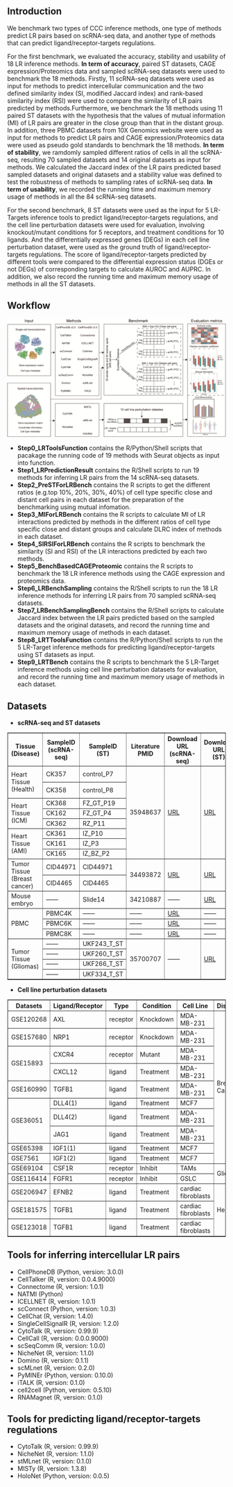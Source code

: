 ## Introduction

We benchmark two types of CCC inference methods, one type of methods predict LR pairs based on scRNA-seq data, and another type of methods that can predict ligand/receptor-targets regulations. 

For the first benchmark, we evaluated the accuracy, stability and usability of 18 LR inference methods. **In term of accuracy**, paired ST datasets, CAGE expression/Proteomics data and sampled scRNA-seq datasets were used to benchmark the 18 methods. Firstly, 11 scRNA-seq datasets were used as input for methods to predict intercellular communication and the two defined similarity index (SI, modified Jaccard index) and rank-based similarity index (RSI) were used to compare the similarity of LR pairs predicted by methods.Furthermore, we benchmark the 18 methods using 11 paired ST datasets with the hypothesis that the values of mutual information (MI) of LR pairs are greater in the close group than that in the distant group. In addition, three PBMC datasets from 10X Genomics website were used as input for methods to predict LR pairs and CAGE expression/Proteomics data were used as pseudo gold standards to benchmark the 18 methods. **In term of stability**, we ramdomly sampled different ratios of cells in all the scRNA-seq, resulting 70 sampled datasets and 14 original datasets as input for methods. We calculated the Jaccard index of the LR pairs predicted based sampled datasets and original datasets and a stability value was defined to test the robustness of methods to sampling rates of scRNA-seq data. **In term of usability**, we recorded the running time and maximum memory usage of methods in all the 84 scRNA-seq datasets.  

For the second benchmark, 8 ST datasets were used as the input for 5 LR-Targets inference tools to predict ligand/receptor-targets regulations, and the cell line perturbation datasets were used for evaluation, involving knockout/mutant conditions for 5 receptors, and treatment conditions for 10 ligands. And the differentially expressed genes (DEGs) in each cell line perturbation dataset, were used as the ground truth of ligand/receptor-targets regulations. The score of ligand/receptor-targets predicted by different tools were compared to the differential expression status (DGEs or not DEGs) of corresponding targets to calculate AUROC and AUPRC. In addition, we also record the running time and maximum memory usage of methods in all the ST datasets. 

## Workflow
![](https://github.com/SunXQlab/CCC-Benchmark/blob/main/Workflow-figure.png)  
-   **Step0\_LRToolsFunction** contains the R/Python/Shell scripts that pacakage the running code of 19 methods with Seurat objects as input into function.  
-   **Step1\_LRPredictionResult** contains the R/Shell scripts to run 19 methods for inferring LR pairs from the 14 scRNA-seq datasets.  
-   **Step2\_PreSTForLRBench** contains the R scripts to get the different ratios (e.g.top 10%, 20%, 30%, 40%) of cell type specific close and distant cell pairs in each dataset for the preparation of the benchmarking using mutual infomation.  
-   **Step3\_MIForLRBench** contains the R scripts to calculate MI of LR interactions predicted by methods in the different ratios of cell type specific close and distant groups and calculate DLRC index of methods in each dataset.  
-   **Step4\_SIRSIForLRBench** contains the R scripts to benchmark the similarity (SI and RSI) of the LR interactions predicted by each two methods.  
-   **Step5\_BenchBasedCAGEProteomic** contains the R scripts to benchmark the 18 LR inference methods using the CAGE expression and proteomics data.  
-   **Step6\_LRBenchSampling** contains the R/Shell scripts to run the 18 LR inference methods for inferring LR pairs from 70 sampled scRNA-seq datasets.  
-   **Step7\_LRBenchSamplingBench** contains the R/Shell scripts to calculate Jaccard index between the LR pairs predicted based on the sampled datasets and the original datasets, and record the running time and maximum memory usage of methods in each dataset.  
-   **Step8\_LRTToolsFunction** contains the R/Python/Shell scripts to run the 5 LR-Target inference methods for predicting ligand/receptor-targets using ST datasets as input.  
-   **Step9\_LRTBench** contains the R scripts to benchmark the 5 LR-Target inference methods using cell line perturbation datasets for evaluation, and record the running time and maximum memory usage of methods in each dataset.  

## Datasets
-   **scRNA-seq and ST datasets**   


<body>
    <table border="1" cellspacing="1" width="900">
        <thead>
            <tr>
                <th>Tissue (Disease)</th><th>SampleID <br>(scRNA-seq)</br></th><th>SampleID <br>(ST)</br></th><th>Literature PMID</th><th>Download URL <br>(scRNA-seq)</br></th><th>Download URL <br>(ST)</br></th><th>Evaluation purpose</th>
            </tr>
        </thead>
        <tbody>
            <tr>
                <td rowspan="2">Heart Tissue (Health)</td><td>CK357</td><td>control_P7</td><td rowspan="8">35948637</td><td rowspan="8"><a href="https://zenodo.org/record/6578617">URL</a></td><td rowspan="8"><a href="https://zenodo.org/record/6580069">URL</a></td><td rowspan="2">LR interactions<br>LR-Target regulations</br></td>
            </tr>
            <tr>
                <td>CK358</td><td>control_P8</td>
            </tr>
            <tr>
                <td rowspan="3">Heart Tissue (ICM)</td><td>CK368</td><td>FZ_GT_P19</td><td rowspan="6">LR interactions</td>
            </tr>
            <tr>
                <td>CK162</td><td>FZ_GT_P4</td>
            </tr>
            <tr>
                <td>CK362</td><td>RZ_P11</td>
            </tr>
            <tr>
                <td rowspan="3">Heart Tissue (AMI)</td><td>CK361</td><td>IZ_P10</td>
            </tr>
            <tr>
                <td>CK161</td><td>IZ_P3</td>
            </tr>
            <tr>
                <td>CK165</td><td>IZ_BZ_P2</td>
            </tr>
            <tr>
                <td rowspan="2">Tumor Tissue<br>(Breast cancer)</br></td><td>CID44971</td><td>CID44971</td><td rowspan="2">34493872</td><td rowspan="2"><a href="https://www.ncbi.nlm.nih.gov/geo/query/acc.cgi?acc=GSE176078">URL</a></td><td rowspan="2"><a href="https://zenodo.org/record/4739739">URL</a></td><td rowspan="2">LR interactions<br>LR-Target regulations</br></td>
            </tr>
            <tr>
                <td>CID4465</td><td>CID4465</td>
            </tr>
            <tr>
                <td>Mouse embryo</td><td>——</td><td>Slide14</td><td>34210887</td><td>——</td><td><a href="https://www.ncbi.nlm.nih.gov/geo/query/acc.cgi?acc=GSE166692">URL</a></td><td>LR interactions</td>
            </tr>
            <tr>
                <td rowspan="3">PBMC</td><td>PBMC4K</td><td>——</td><td>——</td><td><a href="https://www.10xgenomics.com/resources/datasets/4-k-pbm-cs-from-a-healthy-donor-2-standard-2-0-1">URL</a></td><td>——</td><td rowspan="3">LR interactions</td>
            </tr>
            <tr>
                <td>PBMC6K</td><td>——</td><td>——</td><td><a href="https://www.10xgenomics.com/resources/datasets/6-k-pbm-cs-from-a-healthy-donor-1-standard-1-1-0">URL</a></td><td>——</td>
            </tr>
            <tr>
                <td>PBMC8K</td><td>——</td><td>——</td><td><a href="https://www.10xgenomics.com/resources/datasets/8-k-pbm-cs-from-a-healthy-donor-2-standard-2-0-1">URL</a></td><td>——</td>
            </tr>
            <tr>
                <td rowspan="4">Tumor Tissue<br>(Gliomas)</br></td><td>——</td><td>UKF243_T_ST</td><td rowspan="4">35700707</td><td rowspan="4">——</td><td rowspan="4"><a href="https://doi.org/10.5061/dryad.h70rxwdmj">URL</a></td><td rowspan="4">LR-Target interactions</td>
            </tr>
            <tr>
                <td>——</td><td>UKF260_T_ST</td>
            </tr>
            <tr>
                <td>——</td><td>UKF266_T_ST</td>
            </tr>
            <tr>
                <td>——</td><td>UKF334_T_ST</td>
            </tr>
        </tbody>
    </table>
</body>
  
-   **Cell line perturbation datasets**  


<body>
    <table border="1" cellspacing="1" width="900">
        <thead>
            <tr>
                <th>Datasets</th><th>Ligand/Receptor</th><th>Type</th><th>Condition</th><th>Cell Line</th><th>Disease</th>
            </tr>
        </thead>
        <tbody>
            <tr>
                <td>GSE120268</td><td>AXL</td><td>receptor</td><td>Knockdown</td><td>MDA-MB-231</td><td rowspan="10">Breast Cancer</td>
            </tr>
            <tr>
                <td>GSE157680</td><td>NRP1</td><td>receptor</td><td>Knockdown</td><td>MDA-MB-231</td>
            </tr>
            <tr>
                <td rowspan="2">GSE15893</td><td>CXCR4</td><td>receptor</td><td>Mutant</td><td>MDA-MB-231</td>
            </tr>
            <tr>
                <td>CXCL12</td><td>ligand</td><td>Treatment</td><td>MDA-MB-231</td>
            </tr>
            <tr>
                <td>GSE160990</td><td>TGFB1</td><td>ligand</td><td>Treatment</td><td>MDA-MB-231</td>
            </tr>
            <tr>
                <td rowspan="3">GSE36051</td><td>DLL4(1)</td><td>ligand</td><td>Treatment</td><td>MCF7</td>
            </tr>
            <tr>
                <td>DLL4(2)</td><td>ligand</td><td>Treatment</td><td>MDA-MB-231</td>
            </tr>
            <tr>
                <td>JAG1</td><td>ligand</td><td>Treatment</td><td>MDA-MB-231</td>
            </tr>
            <tr>
                <td>GSE65398</td><td>IGF1(1)</td><td>ligand</td><td>Treatment</td><td>MCF7</td>
            </tr>
            <tr>
                <td>GSE7561</td><td>IGF1(2)</td><td>ligand</td><td>Treatment</td><td>MCF7</td>
            </tr>
            <tr>
                <td>GSE69104</td><td>CSF1R</td><td>receptor</td><td>Inhibit</td><td>TAMs</td><td rowspan="2">Gliomas</td>
            </tr>
            <tr>
                <td>GSE116414</td><td>FGFR1</td><td>receptor</td><td>Inhibit</td><td>GSLC</td>
            </tr>
            <tr>
                <td>GSE206947</td><td>EFNB2</td><td>ligand</td><td>Treatment</td><td>cardiac fibroblasts</td><td rowspan="3">Health</td>
            </tr>
            <tr>
                <td>GSE181575</td><td>TGFB1</td><td>ligand</td><td>Treatment</td><td>cardiac fibroblasts</td>
            </tr>
            <tr>
                <td>GSE123018</td><td>TGFB1</td><td>ligand</td><td>Treatment</td><td>cardiac fibroblasts</td>
            </tr>
        </tbody>
    </table>
</body>

## Tools for inferring intercellular LR pairs 

-   CellPhoneDB (Python, version: 3.0.0)
-   CellTalker (R, version: 0.0.4.9000)
-   Connectome (R, version: 1.0.1)
-   NATMI (Python)
-   ICELLNET (R, version: 1.0.1)
-   scConnect (Python, version: 1.0.3)
-   CellChat (R, version: 1.4.0)
-   SingleCellSignalR (R, version: 1.2.0)
-   CytoTalk (R, version: 0.99.9)
-   CellCall (R, version: 0.0.0.9000)
-   scSeqComm (R, version: 1.0.0)
-   NicheNet (R, version: 1.1.0)
-   Domino (R, version: 0.1.1)
-   scMLnet (R, version: 0.2.0)
-   PyMINEr (Python, version: 0.10.0)
-   iTALK (R, version: 0.1.0)
-   cell2cell (Python, version: 0.5.10)
-   RNAMagnet (R, version: 0.1.0)

## Tools for predicting ligand/receptor-targets regulations

-   CytoTalk (R, version: 0.99.9)
-   NicheNet (R, version: 1.1.0)
-   stMLnet (R, version: 0.1.0)
-   MISTy (R, version: 1.3.8)
-   HoloNet (Python, version: 0.0.5)
